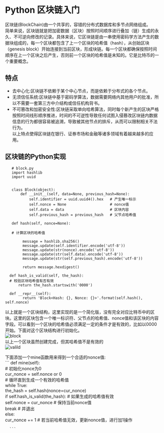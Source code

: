 # Python 区块链入门
区块链(BlockChain)由一个共享的，容错的分布式数据库和多节点网络组成。  
简单来说，区块链就是把加密数据（区块）按照时间顺序进行叠加（链）生成的永久、不可逆向修改的记录。具体来说，它区块链是由一串使用密码学方法产生的数据块组成的，每一个区块都包含了上一个区块的哈希值（hash），从创始区块（genesis block）开始连接到当前区块，形成块链。每一个区块都确保按照时间顺序在上一个区块之后产生，否则前一个区块的哈希值是未知的。它是比特币的一个重要概念。  

## 特点
   - 去中心化:区块链不依赖于某个中心节点，而是依赖于分布式的各个节点。  
   - 无须信任系统:区块链中基于密码学算法，数据需要网络内其他用户的批准，所以不需要一套第三方中介结构或信任机构背书。  
   - 不可篡改和加密安全性:区块链采取单向哈希算法，同时每个新产生的区块严格按照时间线形顺序推进，时间的不可逆性导致任何试图入侵篡改区块链内数据 信息的行为都很容易被追溯，导致被其他节点的排斥，从而可以限制相关不法行为。  
以上特点使得区块链在银行、证券市场和金融等诸多领域有着越来越多的应用。  
## 区块链的Python实现
```
   # block.py
   import hashlib
   import uuid


   class Block(object):
       def __init__(self, data=None, previous_hash=None):
           self.identifier = uuid.uuid4().hex   # 产生唯一标示
           self.nonce = None                    # nonce值
           self.data = data                     # 区块内容
           self.previous_hash = previous_hash   # 父节点哈希值
        
   def hash(self, nonce=None):
     
   # 计算区块的哈希值
        
        message = hashlib.sha256()
        message.update(self.identifier.encode('utf-8'))
        message.update(str(nonce).encode('utf-8'))
        message.update(str(self.data).encode('utf-8'))
        message.update(str(self.previous_hash).encode('utf-8'))

        return message.hexdigest()

  def hash_is_valid(self, the_hash):
  # 校验区块哈希值有否有效
      return the_hash.startswith('0000')

  def __repr__(self):
        return 'Block<Hash: {}, Nonce: {}>'.format(self.hash(), self.nonce)
  ```
以上就是一个区块结构，这里实现的是一个简化版，没有完全对应比特币中的区块。这里的区块包含一个唯一标识符、父节点的哈希值、nonce值和该区块的内容字段。可以看到一个区块的哈希值必须满足一定的条件才是有效的，比如以0000开始。下面对这个区块结构进行初始化。  
![block](https://github.com/gorgeousCa/Dayup/blob/master/Python%E4%B9%8B%E5%8C%BA%E5%9D%97%E9%93%BE%E5%85%A5%E9%97%A8/block.PNG)  
以上一个区块虽然创建完成，但其哈希值不是有效的  
![valild](https://github.com/gorgeousCa/Dayup/blob/master/Python%E4%B9%8B%E5%8C%BA%E5%9D%97%E9%93%BE%E5%85%A5%E9%97%A8/valid.PNG)  

下面添加一个mine函数用来得到一个合适的nonce值:  
     ``` 
     def mine(self):  
        # 初始化nonce为0  
        cur_nonce = self.nonce or 0  
        # 循环直到生成一个有效的哈希值  
        while True:  
            the_hash = self.hash(nonce=cur_nonce)  
            if self.hash_is_valid(the_hash):   # 如果生成的哈希值有效  
                self.nonce = cur_nonce         # 保持当前nonce值  
                break                          # 并退出  
            else:  
                cur_nonce += 1   # 若当前哈希值无效，更新nonce值，进行加1操作  
                
      ```  
                
    
                

